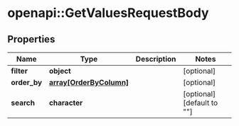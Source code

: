 # openapi::GetValuesRequestBody


## Properties
Name | Type | Description | Notes
------------ | ------------- | ------------- | -------------
**filter** | **object** |  | [optional] 
**order_by** | [**array[OrderByColumn]**](OrderByColumn.md) |  | [optional] 
**search** | **character** |  | [optional] [default to &quot;&quot;] 


